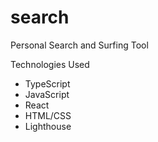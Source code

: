 # search
Personal Search and Surfing Tool

Technologies Used
- TypeScript
- JavaScript
- React
- HTML/CSS
- Lighthouse
